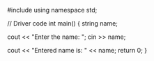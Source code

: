 #include <iostream>
using namespace std;
  
// Driver code
int main()
{
  string name;
      
  cout << "Enter the name: ";
  cin >> name;
    
  cout << "Entered name is: " << 
           name; 
    return 0;
}
 
